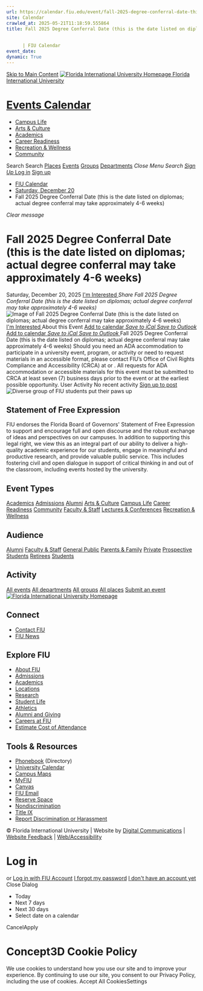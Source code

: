 ```yaml
---
url: https://calendar.fiu.edu/event/fall-2025-degree-conferral-date-this-is-the-date-listed-on-diplomas-actual-degree-conferral-may-take-approximately-4-6-weeks
site: Calendar
crawled_at: 2025-05-21T11:18:59.555864
title: Fall 2025 Degree Conferral Date (this is the date listed on diplomas; actual degree conferral may take approximately 4-6 weeks)
    
    
      | FIU Calendar
event_date: 
dynamic: True
---
```


[Skip to Main Content](https://calendar.fiu.edu/event/fall-2025-degree-conferral-date-this-is-the-date-listed-on-diplomas-actual-degree-conferral-may-take-approximately-4-6-weeks#main-content)
[![Florida International University Homepage](https://digicdn.fiu.edu/core/_assets/images/logo-top.png) Florida International University](https://www.fiu.edu)
# [Events Calendar ](https://calendar.fiu.edu/)
  * [Campus Life](https://calendar.fiu.edu/calendar?event_types%5B%5D=127595)
  * [Arts & Culture](https://calendar.fiu.edu/calendar?event_types%5B%5D=127590)
  * [Academics](https://calendar.fiu.edu/calendar?event_types%5B%5D=127582)
  * [Career Readiness](https://calendar.fiu.edu/calendar?event_types%5B%5D=127584)
  * [Recreation & Wellness](https://calendar.fiu.edu/calendar?event_types%5B%5D=127603)
  * [Community](https://calendar.fiu.edu/calendar?event_types%5B%5D=127601)


Search Search
[Places](https://calendar.fiu.edu/search/places) [Events](https://calendar.fiu.edu/calendar) [Groups](https://calendar.fiu.edu/search/groups) [Departments](https://calendar.fiu.edu/search/departments)
_Close Menu_
_Search_ [ _Sign Up_ ](https://calendar.fiu.edu/signup)
[Log in](https://calendar.fiu.edu/auth/shib_login?previous_url=https%3A%2F%2Fcalendar.fiu.edu%2Fevent%2Ffall-2025-degree-conferral-date-this-is-the-date-listed-on-diplomas-actual-degree-conferral-may-take-approximately-4-6-weeks) [Sign up](https://calendar.fiu.edu/signup)
  * [FIU Calendar](https://calendar.fiu.edu/)
  * [Saturday, December 20](https://calendar.fiu.edu/calendar/day/2025/12/20)
  * Fall 2025 Degree Conferral Date (this is the date listed on diplomas; actual degree conferral may take approximately 4-6 weeks)


_Clear message_
# Fall 2025 Degree Conferral Date (this is the date listed on diplomas; actual degree conferral may take approximately 4-6 weeks)
Saturday, December 20, 2025 
[ I'm Interested ](https://calendar.fiu.edu/event/49153839443526/confirm?return=https%3A%2F%2Fcalendar.fiu.edu%2Fevent%2Ffall-2025-degree-conferral-date-this-is-the-date-listed-on-diplomas-actual-degree-conferral-may-take-approximately-4-6-weeks)
_Share Fall 2025 Degree Conferral Date (this is the date listed on diplomas; actual degree conferral may take approximately 4-6 weeks)_
![Image of Fall 2025 Degree Conferral Date \(this is the date listed on diplomas; actual degree conferral may take approximately 4-6 weeks\)](https://localist-images.azureedge.net/photos/664326/card/7eb1b843932ccca9c16245cc99f64d88370c9c69.jpg)
[ I'm Interested ](https://calendar.fiu.edu/event/49153839443526/confirm?return=https%3A%2F%2Fcalendar.fiu.edu%2Fevent%2Ffall-2025-degree-conferral-date-this-is-the-date-listed-on-diplomas-actual-degree-conferral-may-take-approximately-4-6-weeks)
About this Event
[Add to calendar ](https://calendar.fiu.edu/event/fall-2025-degree-conferral-date-this-is-the-date-listed-on-diplomas-actual-degree-conferral-may-take-approximately-4-6-weeks)
[ _Save to iCal_ ](https://calendar.fiu.edu/event/fall-2025-degree-conferral-date-this-is-the-date-listed-on-diplomas-actual-degree-conferral-may-take-approximately-4-6-weeks.ics "Save to iCal") [ _Save to Outlook_ ](https://calendar.fiu.edu/event/fall-2025-degree-conferral-date-this-is-the-date-listed-on-diplomas-actual-degree-conferral-may-take-approximately-4-6-weeks.ics "Save to Outlook")
[Add to calendar ](https://calendar.fiu.edu/event/fall-2025-degree-conferral-date-this-is-the-date-listed-on-diplomas-actual-degree-conferral-may-take-approximately-4-6-weeks)
[ _Save to iCal_ ](https://calendar.fiu.edu/event/fall-2025-degree-conferral-date-this-is-the-date-listed-on-diplomas-actual-degree-conferral-may-take-approximately-4-6-weeks.ics "Save to iCal") [ _Save to Outlook_ ](https://calendar.fiu.edu/event/fall-2025-degree-conferral-date-this-is-the-date-listed-on-diplomas-actual-degree-conferral-may-take-approximately-4-6-weeks.ics "Save to Outlook")
Fall 2025 Degree Conferral Date (this is the date listed on diplomas; actual degree conferral may take approximately 4-6 weeks)
Should you need an ADA accommodation to participate in a university event, program, or activity or need to request materials in an accessible format, please contact FIU’s Office of Civil Rights Compliance and Accessibility (CRCA) at or . All requests for ADA accommodation or accessible materials for this event must be submitted to CRCA at least seven (7) business days prior to the event or at the earliest possible opportunity. 
User Activity
No recent activity
[Sign up to post](https://calendar.fiu.edu/auth/shib_login?previous_url=https%3A%2F%2Fcalendar.fiu.edu%2Fevent%2Ffall-2025-degree-conferral-date-this-is-the-date-listed-on-diplomas-actual-degree-conferral-may-take-approximately-4-6-weeks)
![Diverse group of FIU students put their paws up](https://www.fiu.edu/_assets/images/thumbnail-students-paw.jpg)
## Statement of Free Expression
FIU endorses the Florida Board of Governors' Statement of Free Expression to support and encourage full and open discourse and the robust exchange of ideas and perspectives on our campuses. In addition to supporting this legal right, we view this as an integral part of our ability to deliver a high-quality academic experience for our students, engage in meaningful and productive research, and provide valuable public service. This includes fostering civil and open dialogue in support of critical thinking in and out of the classroom, including events hosted by the university.
## Event Types
[Academics](https://calendar.fiu.edu/calendar?event_types%5B%5D=127582)
[Admissions](https://calendar.fiu.edu/calendar?event_types%5B%5D=127583)
[Alumni](https://calendar.fiu.edu/calendar?event_types%5B%5D=127589)
[Arts & Culture](https://calendar.fiu.edu/calendar?event_types%5B%5D=127590)
[Campus Life](https://calendar.fiu.edu/calendar?event_types%5B%5D=127595)
[Career Readiness](https://calendar.fiu.edu/calendar?event_types%5B%5D=127584)
[Community](https://calendar.fiu.edu/calendar?event_types%5B%5D=127601)
[Faculty & Staff](https://calendar.fiu.edu/calendar?event_types%5B%5D=127602)
[Lectures & Conferences](https://calendar.fiu.edu/calendar?event_types%5B%5D=127587)
[Recreation & Wellness](https://calendar.fiu.edu/calendar?event_types%5B%5D=127603)
## Audience
[Alumni](https://calendar.fiu.edu/calendar?event_types%5B%5D=121721)
[Faculty & Staff](https://calendar.fiu.edu/calendar?event_types%5B%5D=121720)
[General Public](https://calendar.fiu.edu/calendar?event_types%5B%5D=121722)
[Parents & Family](https://calendar.fiu.edu/calendar?event_types%5B%5D=36918157286658)
[Private](https://calendar.fiu.edu/calendar?event_types%5B%5D=129753)
[Prospective Students](https://calendar.fiu.edu/calendar?event_types%5B%5D=121723)
[Retirees](https://calendar.fiu.edu/calendar?event_types%5B%5D=37290279036119)
[Students](https://calendar.fiu.edu/calendar?event_types%5B%5D=121719)
## Activity
[All events](https://calendar.fiu.edu/search?what=events)
[All departments](https://calendar.fiu.edu/search/departments)
[All groups](https://calendar.fiu.edu/search?what=groups)
[All places](https://calendar.fiu.edu/search?what=places)
[Submit an event](https://calendar.fiu.edu/admin/events/new/basic-information)
[ ![Florida International University Homepage](https://digicdn.fiu.edu/core/_assets/images/footer-logo.svg) ](https://www.fiu.edu/)
## Connect
  * [Contact FIU](https://www.fiu.edu/about/contact-us/index.html)
  * [FIU News](https://news.fiu.edu/)


## Explore FIU
  * [About FIU](https://www.fiu.edu/about/index.html)
  * [Admissions](https://www.fiu.edu/admissions/index.html)
  * [Academics](https://www.fiu.edu/academics/index.html)
  * [Locations](https://www.fiu.edu/locations/index.html)
  * [Research](https://www.fiu.edu/research/index.html)
  * [Student Life](https://www.fiu.edu/student-life/index.html)
  * [Athletics](https://www.fiu.edu/athletics/index.html)
  * [Alumni and Giving](https://www.fiu.edu/alumni-and-giving/index.html)
  * [Careers at FIU](https://hr.fiu.edu/careers/)
  * [Estimate Cost of Attendance](https://onestop.fiu.edu/finances/estimate-your-costs/)


## Tools & Resources
  * [Phonebook](https://phonebook.fiu.edu) (Directory)
  * [University Calendar](https://calendar.fiu.edu/)
  * [Campus Maps](https://campusmaps.fiu.edu/)
  * [MyFIU](https://my.fiu.edu/)
  * [Canvas](https://canvas.fiu.edu)
  * [FIU Email](http://mail.fiu.edu/)
  * [Reserve Space](https://reservespace.fiu.edu/make-reservation/)
  * [Nondiscrimination](https://ace.fiu.edu/civil-rights-and-accessibility/harassment-and-discrimination/)
  * [Title IX](https://ace.fiu.edu/title-ix/)
  * [Report Discrimination or Harassment](https://report.fiu.edu/)


© Florida International University  | Website by [Digital Communications](https://stratcomm.fiu.edu/digital-print/websites/) | [Website Feedback](https://webforms.fiu.edu/view.php?id=370774&element_5=https://calendar.fiu.edu/https://calendar.fiu.edu/) | [Web/Accessibility](https://accessibility.fiu.edu/)
# Log in
or
[Log in with FIU Account](https://calendar.fiu.edu/auth/shib_login?previous_url=https%3A%2F%2Fcalendar.fiu.edu%2Fevent%2Ffall-2025-degree-conferral-date-this-is-the-date-listed-on-diplomas-actual-degree-conferral-may-take-approximately-4-6-weeks)
[I forgot my password](https://calendar.fiu.edu/auth/forgot) [I don't have an account yet](https://calendar.fiu.edu/signup)
Close Dialog
  * Today
  * Next 7 days
  * Next 30 days
  * Select date on a calendar


CancelApply
# Concept3D Cookie Policy
We use cookies to understand how you use our site and to improve your experience. By continuing to use our site, you consent to our Privacy Policy, including the use of cookies. 
Accept All CookiesSettings
